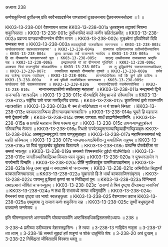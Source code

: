 अध्यायः 238

कर्णशकुनिभ्यां दुर्योधनम् प्रति स्ववैभवप्रदर्शनेन पाण्डवानां दुःखजननाय द्वैतवनगमनचोदना ॥ 1 ॥

KK03-13-238-001	वैशम्पायन उवाच 
KK03-13-238-001a	धृतराष्ट्रस्य तद्वाक्यं निशम्य शकुनिस्तदा ।
KK03-13-238-001c	दुर्योधनमिदं काले कर्णेन सहितोऽब्रवीत् ॥
KK03-13-238-002a	प्रव्राज्य पाण्डवान्वीरान्स्वेन वीर्येण भारत ।
KK03-13-238-002c	भुङ्क्ष्वेमां पृथिवीमेको दिवि शम्बरहा यथा ॥
KK03-13-238-003a	`तवाद्यपृथिवी राजन्नखिला सागराम्बरा ।
KK03-13-238-003c	सपर्वतवनाकारा सहस्थावरजङ्गमा' ॥
KK03-13-238-004a	प्राच्याश्च दाक्षिणात्याश्च प्रतीच्योदीच्यवासिनः ।
KK03-13-238-004c	कृताः करप्रदाः सर्वे राजानस्ते नराधिप ॥
KK03-13-238-005a	या हि सा दीप्यमानेव पाण्डवान्भजते पुरा ।
KK03-13-238-005c	साऽद्य लक्ष्मीस्त्वया राजन्नवाप्ता भ्रातृभिः सह ॥
KK03-13-238-006a	इन्द्रप्रस्थगते यां तां दीप्यमानां युधिष्ठिरे ।
KK03-13-238-006c	अपश्याम श्रियं राजन्सुचिरं शोककर्शिताः ॥
KK03-13-238-007a	सा तु बुद्धिबलेनेयं राज्ञस्तस्मात्तथाविधात् ।
KK03-13-238-007c	त्वयाक्षिप्ता महाबाहो दीप्यमानेव दृश्यते ॥
KK03-13-238-008a	तथैव तव राजेन्द्र राजानः परवीरहन् ।
KK03-13-238-008c	शासनेऽधिष्ठिताः सर्वे किं कुर्म इति वादिनः ॥
KK03-13-238-009a	ते वयं पृथिवी राजन्निखिला सागराम्बरा ।
KK03-13-238-009c	सपर्वतवना देवी सग्रामनगराकरा ॥
KK03-13-238-010a	नानावनोद्देशवती पत्तनैरुपशोभिता ।
KK03-13-238-010c	`नानाजनपदाकीर्णा स्फीतराष्ट्रा महाहला' ॥
KK03-13-238-011a	नन्द्यमानो द्विजै राजन्भासि नक्षत्रराडिव ।
KK03-13-238-011c	पौरुषाद्दिवि देवेषु भ्राजसे रश्मिवानिव ॥
KK03-13-238-012a	रुद्रैरिव यमो राजा मरुद्भिरिव वासवः ।
KK03-13-238-012c	कुरुभिस्त्वं वृतो राजन्भासि नक्षत्रराडिव ॥
KK03-13-238-013a	यैः स्म ते नाद्रियेताज्ञा न च ये शासने स्थिताः ।
KK03-13-238-013c	पश्यामस्ताञ्श्रिया हीनान्पाण्डवान्वनवासिनः ॥
KK03-13-238-014a	श्रूयते हि महाराज सरो द्वैतवनं प्रति ।
KK03-13-238-014c	वसन्तः पाण्डवाः सार्धं ब्राह्मणैर्वनवासिभिः ॥
KK03-13-238-015a	स प्रयाहि महाराज श्रिया परमया युतः ।
KK03-13-238-015c	तापयन्पाण्डुपुत्रांस्त्वं रश्मिवानिव तेजसा ॥
KK03-13-238-016a	स्थितो राज्येऽच्युतान्राज्याच्छ्रियाहीनाञ्छ्रियावृतः
KK03-13-238-016c	असमृद्धान्समृद्धार्थः पश्य पाण्डुसुतान्नृप ॥
KK03-13-238-017a	महाभिजनसम्पन्नं भद्रे महति संस्थितम् ।
KK03-13-238-017c	पाण्डवास्त्वाऽभिवीक्षन्तु ययातिमिव नाहुषम् ॥
KK03-13-238-018a	यां श्रियं सुहृदश्चैव दुर्हृदश्च विशाम्पते ।
KK03-13-238-018c	पश्यन्ति पौरुषैर्दीप्तां सा समर्था भवत्युत ॥
KK03-13-238-019a	समस्थो विषमस्थान्हि दुर्हृदो योऽभिवीक्षते ।
KK03-13-238-019c	जगतीस्थानिवाद्रिस्थः किमतः परमं सुखम् ॥
KK03-13-238-020a	न पुत्रधनलाभेन न राज्येनापि विन्दति ।
KK03-13-238-020c	प्रीतिं नृपतिशार्दूल याममित्राघदर्शनात् ॥
KK03-13-238-021a	किन्नु तस्य सुखं न स्यादाश्रमे यो धनञ्जयम् ।
KK03-13-238-021c	अभिवीक्षेत सिद्धार्थो वल्कलाजिनवाससम् ॥
KK03-13-238-022a	सुवाससो हि ते भार्या वल्कलाजिनसंवृताम् ।
KK03-13-238-022c	पश्यन्तु दुःखितां कृष्णां सा च निर्विद्यतां पुनः ॥
KK03-13-238-023a	विनिन्दतां तथाऽत्मानं जीवितं च धनच्युतम् ।
KK03-13-238-023c	`दाराणां ते श्रियं दृष्ट्वा दीप्तामद्य जनाधिप' ॥
KK03-13-238-024a	न तथा हि सभामध्ये तस्या भवितुमर्हति ।
KK03-13-238-024c	वैमनस्यं यथा दृष्ट्वा तव भार्याः स्वलङ्कृताः ॥
KK03-13-238-025	वैशम्पायन उवाच 
KK03-13-238-025a	एवमुक्त्वा तु राजानं कर्णः शकुनिना सह ।
KK03-13-238-025c	तूष्णीं बभूवतुरुभौ वाक्यान्ते जनमेजय ॥

इति श्रीमन्महाभारते अरण्यपर्वणि घोषयात्रापर्वणि अष्टत्रिंशदधिकद्विशततमोऽध्यायः ॥ 238 ॥

3-238-4 प्रतीच्या उदीच्याश्च देशास्तद्वासिनः । ते त्वया ॥ 3-238-13 नाद्रियेत नादृता ॥ 3-238-17 त्वा त्वाम् ॥ 3-238-18 समर्था सुहृदां हर्षं शत्रूणां च शोकं दातुमिति शेषः ॥ 3-238-20 अघं दुःखम् ॥ 3-238-22 निर्विद्यतां जीवितादपि विरक्ता भवतु ॥
